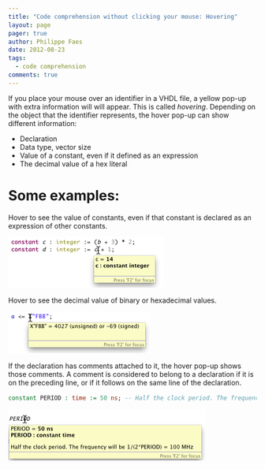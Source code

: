 ```yaml
---
title: "Code comprehension without clicking your mouse: Hovering"
layout: page 
pager: true
author: Philippe Faes
date: 2012-08-23
tags: 
  - code comprehension
comments: true
---
```

If you place your mouse over an identifier in a VHDL file, a yellow pop-up with extra information will will appear. This is called _hovering_.
Depending on the object that the identifier represents, the hover pop-up can show different information:

* Declaration
* Data type, vector size
* Value of a constant, even if it defined as an expression
* The decimal value of a hex literal


# Some examples:

Hover to see the value of constants, even if that constant is declared as an expression of other constants.

![Hover to calculate constant values](images/hover_calculates_constant_values.png)

Hover to see the decimal value of binary or hexadecimal values.

![Hover to calculate the decimal value of hexadecimals](images/hover_calculates_hex_value.png)

If the declaration has comments attached to it, the hover pop-up shows those comments. A comment is considered to belong to a declaration if it is on the preceding line, or if it follows on the same line of the declaration.

```vhdl
constant PERIOD : time := 50 ns; -- Half the clock period. The frequency will be 1/(2*PERIOD) = 100 MHz
```

![Hover shows comments attached to the declaration](images/hover_shows_comments.png)